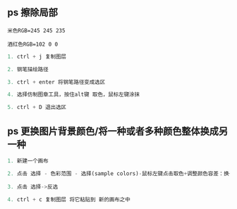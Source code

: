 
## ps 擦除局部

`米色RGB=245 245 235`

`酒红色RGB=102 0 0`

```python
1. ctrl + j 复制图层

2. 钢笔描绘路径

3. ctrl + enter 将钢笔路径变成选区

4. 选择仿制图章工具，按住alt键 取色，鼠标左键涂抹

5. ctrl + D 退出选区
```

## ps 更换图片背景颜色/将一种或者多种颜色整体换成另一种
```python
1. 新建一个画布

2. 点击 选择 - 色彩范围 - 选择(sample colors)-鼠标左键点击取色+调整颜色容差：换一种颜色容差小/换几种颜色容差大
   
3. 点击 选择->反选 

4. ctrl + c 复制图层 将它粘贴到 新的画布之中
```


